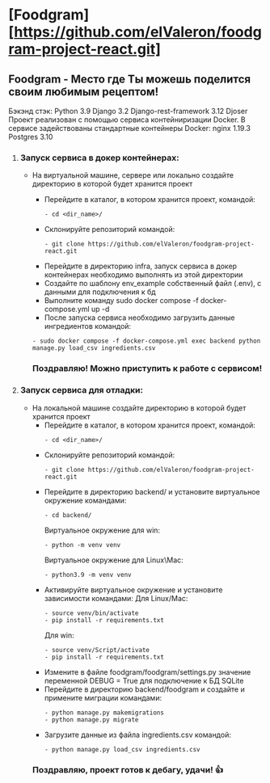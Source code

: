 # [Foodgram][https://github.com/elValeron/foodgram-project-react.git]
## Foodgram - Место где Ты можешь поделится своим любимым рецептом!

Бэкэнд стэк:
Python 3.9
Django 3.2
Django-rest-framework 3.12
Djoser
Проект реализован с помощью сервиса контейниризации Docker.
В сервисе задействованы стандартные контейнеры Docker:
nginx 1.19.3
Postgres 3.10

1. ### Запуск сервиса в докер контейнерах:
    - На виртуальной машине, сервере или локально создайте директорию в которой будет хранится проект
        
        - Перейдите в каталог, в котором хранится проект, командой:
            ```
            - cd <dir_name>/
            ```
        - Склонируйте репозиторий командой:
            ```
            - git clone https://github.com/elValeron/foodgram-project-react.git
            ```
        - Перейдите в директорию infra, запуск сервиса в докер контейнерах необходимо выполнять из этой директории
        - Создайте по шаблону env_example собственный файл (.env), с данными для подключения к бд
        - Выполните команду sudo docker compose -f docker-compose.yml up -d 
        - После запуска сервиса необходимо загрузить данные ингредиентов командой:
        ```
        - sudo docker compose -f docker-compose.yml exec backend python manage.py load_csv ingredients.csv
        ```
        ### Поздравляю! Можно приступить к работе с сервисом!
        
2. ### Запуск сервиса для отладки: 
    - На локальной машине создайте директорию в которой будет хранится проект
        - Перейдите в каталог, в котором хранится проект, командой:
            ```
            - cd <dir_name>/
            ```
        - Склонируйте репозиторий командой:
            ```
            - git clone https://github.com/elValeron/foodgram-project-react.git
            ```
        - Перейдите в директорию backend/ и установите виртуальное окружение командами:
            ```
            - cd backend/
            ```
            Виртуальное окружение для win:
            ```
            - python -m venv venv 
            ```
            Виртуальное окружение для Linux\Mac:
            ```
            - python3.9 -m venv venv
            ```
        - Активируйте виртуальное окружение и установите зависимости командами:
            Для Linux/Mac:
            ```
            - source venv/bin/activate
            - pip install -r requirements.txt
            ```
            Для win:
            ```
            - source venv/Script/activate
            - pip install -r requirements.txt
            ```
        - Измените в файле foodgram/foodgram/settings.py значение переменной DEBUG = True для подключение к БД SQLite
        - Перейдите в директорию backend/foodgram и создайте и примените миграции командами:
            ```
            - python manage.py makemigrations
            - python manage.py migrate
            ```
        - Загрузите данные из файла ingredients.csv командой:
            ```
            - python manage.py load_csv ingredients.csv
            ```
        ### Поздравляю, проект готов к дебагу, удачи! :+1:
